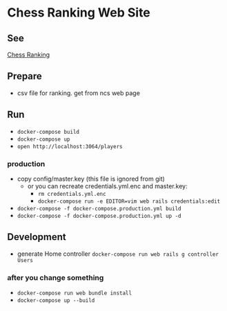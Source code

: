 # Chess Ranking Web Site

## See
[Chess Ranking](https://chess-ranking.stu345.com/players)

## Prepare
- csv file for ranking. get from ncs web page

## Run
- `docker-compose build`
- `docker-compose up`
- `open http://localhost:3064/players`

### production
- copy config/master.key (this file is ignored from git)
    - or you can recreate credentials.yml.enc and master.key: 
        - `rm credentials.yml.enc`
        - `docker-compose run -e EDITOR=vim web rails credentials:edit`
- `docker-compose -f docker-compose.production.yml build`
- `docker-compose -f docker-compose.production.yml up -d`

## Development
- generate Home controller `docker-compose run web rails g controller Users`

### after you change something
- `docker-compose run web bundle install`
- `docker-compose up --build`
